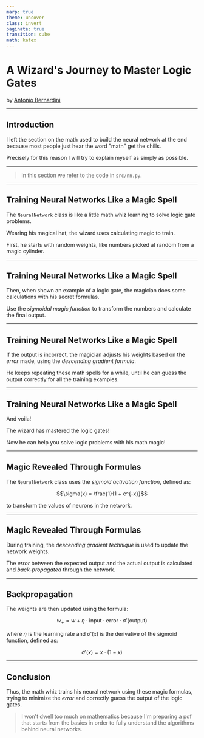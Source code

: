 ```yaml
---
marp: true
theme: uncover
class: invert
paginate: true
transition: cube
math: katex
---
```


# A Wizard's Journey to Master Logic Gates

by [Antonio Bernardini](https://www.linkedin.com/in/antonioberna/)

---

## Introduction

I left the section on the math used to build the neural network at the end because most people just hear the word "math" get the chills.

Precisely for this reason I will try to explain myself as simply as possible.

---

> In this section we refer to the code in `src/nn.py`.

---

## Training Neural Networks Like a Magic Spell

The `NeuralNetwork` class is like a little math whiz learning to solve logic gate problems.

Wearing his magical hat, the wizard uses calculating magic to train.

First, he starts with random weights, like numbers picked at random from a magic cylinder.

---

## Training Neural Networks Like a Magic Spell

Then, when shown an example of a logic gate, the magician does some calculations with his secret formulas.

Use the *sigmoidal magic function* to transform the numbers and calculate the final output.

---

## Training Neural Networks Like a Magic Spell

If the output is incorrect, the magician adjusts his weights based on the *error* made, using the *descending gradient formula*.

He keeps repeating these math spells for a while, until he can guess the output correctly for all the training examples.

---

## Training Neural Networks Like a Magic Spell

And voila!

The wizard has mastered the logic gates!

Now he can help you solve logic problems with his math magic!

---

## Magic Revealed Through Formulas

The `NeuralNetwork` class uses the *sigmoid activation function*, defined as:

$$\sigma(x) = \frac{1}{1 + e^{-x}}$$

to transform the values of neurons in the network.

---

## Magic Revealed Through Formulas

During training, the *descending gradient technique* is used to update the network weights.

The *error* between the expected output and the actual output is calculated and *back-propagated* through the network.

---

## Backpropagation

The weights are then updated using the formula:

$$w_{+} = w + \eta \cdot \text{input} \cdot \text{error} \cdot \sigma'(\text{output})$$

where $\eta$ is the learning rate and $\sigma'(x)$ is the derivative of the sigmoid function, defined as:

$$\sigma'(x) = x \cdot (1 - x)$$

---

## Conclusion

Thus, the math whiz trains his neural network using these magic formulas, trying to minimize the *error* and correctly guess the output of the logic gates.

> I won't dwell too much on mathematics because I'm preparing a pdf that starts from the basics in order to fully understand the algorithms behind neural networks.